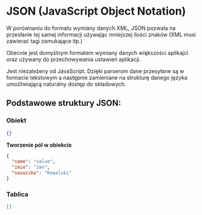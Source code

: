 # JSON (JavaScript Object Notation)

W porównaniu do formatu wymiany danych XML, JSON pozwala na przesłanie tej samej informacji używając mniejszej ilości znaków (XML musi zawierać tagi zamukające itp.)

Obecnie jest domyślnym formatem wymiany danych większości aplikajci oraz używany do przechowywania ustawień aplikacji.

Jest niezależeny od JavaScript. Dzięki parserom dane przesyłane są w formacie tekstowym a następnie zamieniane na strukturę danego języka umożliwiającą naturalny dostęp do składowych.

## Podstawowe struktury JSON:

### Obiekt
```JSON
{}
```
**Tworzenie pól w obiekcie**
```JSON
{
  "name": "value",
  "imie": "Jan",
  "nazwisko": "Kowalski"
}
```

### Tablica

```JSON
[]
```


